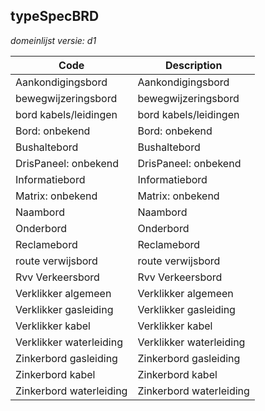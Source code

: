 ## typeSpecBRD

*domeinlijst versie: d1* 

 |Code |Description	|
|	---	|	---	|
| Aankondigingsbord | Aankondigingsbord |
| bewegwijzeringsbord | bewegwijzeringsbord |
| bord kabels/leidingen | bord kabels/leidingen |
| Bord: onbekend | Bord: onbekend |
| Bushaltebord | Bushaltebord |
| DrisPaneel: onbekend | DrisPaneel: onbekend |
| Informatiebord | Informatiebord |
| Matrix: onbekend | Matrix: onbekend |
| Naambord | Naambord |
| Onderbord | Onderbord |
| Reclamebord | Reclamebord |
| route verwijsbord | route verwijsbord |
| Rvv Verkeersbord | Rvv Verkeersbord |
| Verklikker algemeen | Verklikker algemeen |
| Verklikker gasleiding | Verklikker gasleiding |
| Verklikker kabel | Verklikker kabel |
| Verklikker waterleiding | Verklikker waterleiding |
| Zinkerbord gasleiding | Zinkerbord gasleiding |
| Zinkerbord kabel | Zinkerbord kabel |
| Zinkerbord waterleiding | Zinkerbord waterleiding |
